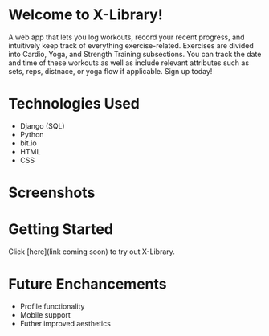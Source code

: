 # Welcome to X-Library!
A web app that lets you log workouts, record your recent progress, and intuitively keep track of everything exercise-related. Exercises are divided into Cardio, Yoga, and Strength Training subsections. You can track the date and time of these workouts as well as include relevant attributes such as sets, reps, distnace, or yoga flow if applicable. Sign up today!

# Technologies Used
- Django (SQL)
- Python
- bit.io
- HTML
- CSS

# Screenshots


# Getting Started
Click [here](link coming soon) to try out X-Library.

# Future Enchancements
- Profile functionality
- Mobile support
- Futher improved aesthetics
